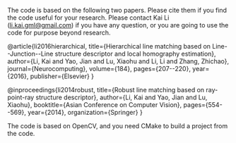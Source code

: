 The code is based on the following two papers. Please cite them if you find the code useful for your research. Please contact 
Kai Li (li.kai.gml@gmail.com) if you have any question, or you are going to use the code for purpose beyond research.

@article{li2016hierarchical,
  title={Hierarchical line matching based on Line--Junction--Line structure descriptor and local homography estimation},
  author={Li, Kai and Yao, Jian and Lu, Xiaohu and Li, Li and Zhang, Zhichao},
  journal={Neurocomputing},
  volume={184},
  pages={207--220},
  year={2016},
  publisher={Elsevier}
}

@inproceedings{li2014robust,
  title={Robust line matching based on ray-point-ray structure descriptor},
  author={Li, Kai and Yao, Jian and Lu, Xiaohu},
  booktitle={Asian Conference on Computer Vision},
  pages={554--569},
  year={2014},
  organization={Springer}
}

The code is based on OpenCV, and you need CMake to build a project from the code.
